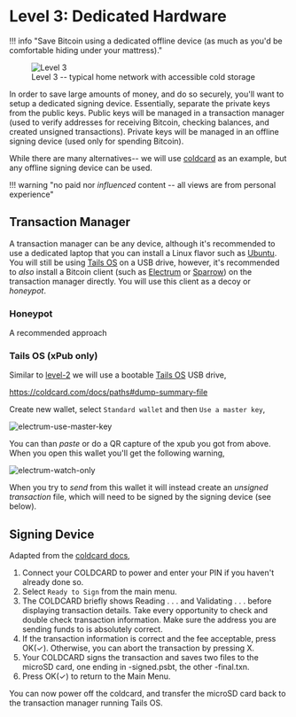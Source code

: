 # Level 3: Dedicated Hardware

!!! info "Save Bitcoin using a dedicated offline device (as much as you'd be comfortable hiding under your mattress)."
    <figure markdown>
    ![Level 3](/images/levels-Level-3.drawio.png)
      <figcaption>Level 3 -- typical home network with accessible cold storage</figcaption>
    </figure>

In order to save large amounts of money,
 and do so securely,
 you'll want to setup a dedicated signing device.
Essentially, separate the private keys from the public keys.
Public keys will be managed in a transaction manager
 (used to verify addresses for receiving Bitcoin,
 checking balances,
 and created unsigned transactions).
Private keys will be managed in an offline signing device
 (used only for spending Bitcoin).

While there are many alternatives-- we will use
 [coldcard](https://coldcard.com/)
 as an example, but any offline signing device can be used.


!!! warning "no paid nor *influenced* content -- all views are from personal experience"




## Transaction Manager

A transaction manager can be any device,
 although it's recommended to use a dedicated laptop
 that you can install a Linux flavor such as
 [Ubuntu](https://ubuntu.com/).
You will still be using 
 [Tails OS](https://tails.boum.org/) on a USB drive,
 however, it's recommended to *also* install
 a Bitcoin client (such as
 [Electrum](https://electrum.org/#home)
 or
 [Sparrow](https://www.sparrowwallet.com/))
 on the transaction manager directly.
You will use this client as a
 decoy or *honeypot*.
 


### Honeypot

A recommended approach




### Tails OS (xPub only)

Similar to [level-2](../level-2) we will use a
 bootable 
 [Tails OS](https://tails.boum.org/) USB drive,

https://coldcard.com/docs/paths#dump-summary-file


Create new wallet, select `Standard wallet` and then `Use a master key`,

![electrum-use-master-key](/images/electrum-use-master-key.png)

You can than *paste* or do a QR capture of the xpub you got from above.
When you open this wallet you'll get the following warning,

![electrum-watch-only](/images/electrum-watch-only.png)

When you try to *send* from this wallet it will instead create an
 *unsigned transaction* file, which will need to be signed by
 the signing device (see below).




## Signing Device

Adapted from the
 [coldcard docs](https://coldcard.com/docs/send-receive-btc#sending-bitcoin-airgapped),

1. Connect your COLDCARD to power and enter your PIN if you haven't already done so.
1. Select `Ready to Sign` from the main menu.
1. The COLDCARD briefly shows Reading . . . and Validating . . . before displaying transaction details. Take every opportunity to check and double check transaction information. Make sure the address you are sending funds to is absolutely correct.
1. If the transaction information is correct and the fee acceptable, press OK(✓). Otherwise, you can abort the transaction by pressing X.
1. Your COLDCARD signs the transaction and saves two files to the microSD card, one ending in -signed.psbt, the other -final.txn.
1. Press OK(✓) to return to the Main Menu.

You can now power off the coldcard,
 and transfer the microSD card back to the transaction manager 
 running Tails OS.



<!--

Coldcard

DIY rpi-zero

Seedsigner

https://alevchuk.medium.com/bitcoin-good-start-c70ef23092c2



## Hardware Wallets

Hardware Wallets
 can be a great self custody solution.

However, with the exception of devices like the
 [Coldcard](https://coldcard.com/),
 hardware wallets offer
 very different approaches to self-custody,
 are rarely Bitcoin-only,
 and they often
 involve proprietary software or hardware,
 with limited ability to verify entropy.



-->






